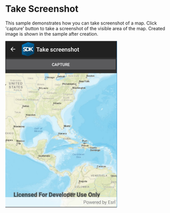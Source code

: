 # Take Screenshot

This sample demonstrates how you can take screenshot of a map. Click 'capture' button to take a screenshot of the visible area of the map. Created image is shown in the sample after creation.

<img src="TakeScreenshot.jpg" width="350"/>



